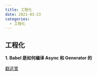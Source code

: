```yaml
---
title: 工程化
date: 2021-03-23
categories:
  - 工程化
---
```


## 工程化

**1. Babel 是如何编译 Async 和 Generator 的**

[戳这里](https://libin1991.github.io/2020/02/26/Babel%E6%98%AF%E5%A6%82%E4%BD%95%E7%BC%96%E8%AF%91Async%E5%92%8CGenerator%E7%9A%84/)
